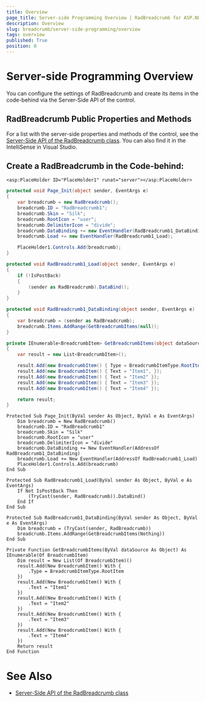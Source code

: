 ```yaml
---
title: Overview
page_title: Server-side Programming Overview | RadBreadcrumb for ASP.NET AJAX Documentation
description: Overview
slug: breadcrumb/server-side-programming/overview
tags: overview
published: True
position: 0
---
```


# Server-side Programming Overview

You can configure the settings of RadBreadcrumb and create its items in the code-behind via the Server-Side API of the control.

## RadBreadcrumb Public Properties and Methods

For a list with the server-side properties and methods of the control, see the [Server-Side API of the RadBreadcrumb class](https://docs.telerik.com/devtools/aspnet-ajax/api/server/Telerik.Web.UI/RadBreadcrumb). You can also find it in the IntelliSense in Visual Studio.

## Create a RadBreadcrumb in the Code-behind:

````ASPX
<asp:PlaceHolder ID="PlaceHolder1" runat="server"></asp:PlaceHolder>
````

````C#
protected void Page_Init(object sender, EventArgs e)
{
    var breadcrumb = new RadBreadcrumb();
    breadcrumb.ID = "RadBreadcrumb1";
    breadcrumb.Skin = "Silk";
    breadcrumb.RootIcon = "user";
    breadcrumb.DelimiterIcon = "divide";
    breadcrumb.DataBinding += new EventHandler(RadBreadcrumb1_DataBinding);
    breadcrumb.Load += new EventHandler(RadBreadcrumb1_Load);

    PlaceHolder1.Controls.Add(breadcrumb);
}

protected void RadBreadcrumb1_Load(object sender, EventArgs e)
{
    if (!IsPostBack)
    {
        (sender as RadBreadcrumb).DataBind();
    }
}

protected void RadBreadcrumb1_DataBinding(object sender, EventArgs e)
{
    var breadcrumb = (sender as RadBreadcrumb);
    breadcrumb.Items.AddRange(GetBreadcrumbItems(null));
}

private IEnumerable<BreadcrumbItem> GetBreadcrumbItems(object dataSource)
{
    var result = new List<BreadcrumbItem>();

    result.Add(new BreadcrumbItem() { Type = BreadcrumbItemType.RootItem });
    result.Add(new BreadcrumbItem() { Text = "Item1", });
    result.Add(new BreadcrumbItem() { Text = "Item2" });
    result.Add(new BreadcrumbItem() { Text = "Item3" });
    result.Add(new BreadcrumbItem() { Text = "Item4" });

    return result;
}
````
````VB
Protected Sub Page_Init(ByVal sender As Object, ByVal e As EventArgs)
    Dim breadcrumb = New RadBreadcrumb()
    breadcrumb.ID = "RadBreadcrumb1"
    breadcrumb.Skin = "Silk"
    breadcrumb.RootIcon = "user"
    breadcrumb.DelimiterIcon = "divide"
    breadcrumb.DataBinding += New EventHandler(AddressOf RadBreadcrumb1_DataBinding)
    breadcrumb.Load += New EventHandler(AddressOf RadBreadcrumb1_Load)
    PlaceHolder1.Controls.Add(breadcrumb)
End Sub

Protected Sub RadBreadcrumb1_Load(ByVal sender As Object, ByVal e As EventArgs)
    If Not IsPostBack Then
        (TryCast(sender, RadBreadcrumb)).DataBind()
    End If
End Sub

Protected Sub RadBreadcrumb1_DataBinding(ByVal sender As Object, ByVal e As EventArgs)
    Dim breadcrumb = (TryCast(sender, RadBreadcrumb))
    breadcrumb.Items.AddRange(GetBreadcrumbItems(Nothing))
End Sub

Private Function GetBreadcrumbItems(ByVal dataSource As Object) As IEnumerable(Of BreadcrumbItem)
    Dim result = New List(Of BreadcrumbItem)()
    result.Add(New BreadcrumbItem() With {
        .Type = BreadcrumbItemType.RootItem
    })
    result.Add(New BreadcrumbItem() With {
        .Text = "Item1"
    })
    result.Add(New BreadcrumbItem() With {
        .Text = "Item2"
    })
    result.Add(New BreadcrumbItem() With {
        .Text = "Item3"
    })
    result.Add(New BreadcrumbItem() With {
        .Text = "Item4"
    })
    Return result
End Function
````
 

# See Also

 * [Server-Side API of the RadBreadcrumb class](https://docs.telerik.com/devtools/aspnet-ajax/api/server/Telerik.Web.UI/RadBreadcrumb)
 


